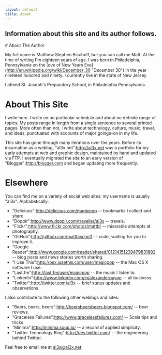 ```yaml
---
layout: default
title: About
---
```

<h2 id="intro">Information about this site and its author follows.</h2>

<div class="post">
# About The Author

My full name is Matthew Stephen Bischoff, but you can call me Matt. At the time of writing I'm eighteen years of age. I was born in Philadelphia, Pennsylvania on the [eve of New Years Eve] (http://en.wikipedia.org/wiki/December_30 "December 30") in the year nineteen hundred and ninety. I currently live in the state of New Jersey.

I attend St. Joseph's Preparatory School, in Philadelphia Pennsylvania.

# About This Site

I write here. I write on no particular schedule and about no definite range of topics. My posts range in length from a single sentence to several printed pages. More often than not, I write about technology, culture, music, travel, and ideas, punctuated with accounts of major goings-on in my life.

This site has gone through many iterations over the years. Before its incarnation as a weblog, "al3x.net":http://al3x.net was a portfolio for my early attempts at web and graphic design, maintained by hand and updated via FTP. I eventually migrated the site to an early version of "Blogger":http://blogger.com and began updating more frequently.


# Elsewhere

You can find me on a variety of social web sites; my username is usually "al3x". Alphabetically:

* "Delicious":http://delicious.com/magicpop -- bookmarks I collect and share.
* "Dopplr":http://www.dopplr.com/traveller/al3x -- travels.
* "Flickr":http://www.flickr.com/photos/mattb/ -- miserable attempts at photography.
* "GitHub":http://github.com/mattbischoff -- code, waiting for you to improve it.
* "Google Reader":http://www.google.com/reader/shared/01214151239479831892 -- blog posts and news stories worth sharing.
* "I Use This":http://osx.iusethis.com/user/magicpop -- the Mac OS X software I use.
* "Last.fm":http://last.fm/user/magicpop -- the music I listen to.
* "LinkedIn":http://www.linkedin.com/in/alexanderpayne -- all business.
* "Twitter":http://twitter.com/al3x -- brief status updates and observations.

I also contribute to the following other weblogs and sites:

* "Beers, beers, beers":http://beersbeersbeers.blogspot.com/ -- beer reviews.
* "Graceless Failures":http://www.gracelessfailures.com/ -- Scala tips and tricks.
* "Minima":http://minima.soup.io/ -- a record of applied simplicity.
* "Twitter Technology Blog":http://dev.twitter.com/ -- the engineering behind Twitter.

Feel free to email me at <a href="mailto:al3x@al3x.net">al3x@al3x.net</a>.
</div>